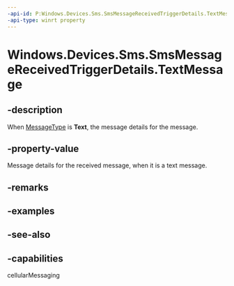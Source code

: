 ```yaml
---
-api-id: P:Windows.Devices.Sms.SmsMessageReceivedTriggerDetails.TextMessage
-api-type: winrt property
---
```


<!-- Property syntax
public Windows.Devices.Sms.SmsTextMessage2 TextMessage { get; }
-->

# Windows.Devices.Sms.SmsMessageReceivedTriggerDetails.TextMessage

## -description
When [MessageType](smsmessagereceivedtriggerdetails_messagetype.md) is **Text**, the message details for the message.

## -property-value
Message details for the received message, when it is a text message.

## -remarks

## -examples

## -see-also


## -capabilities
cellularMessaging